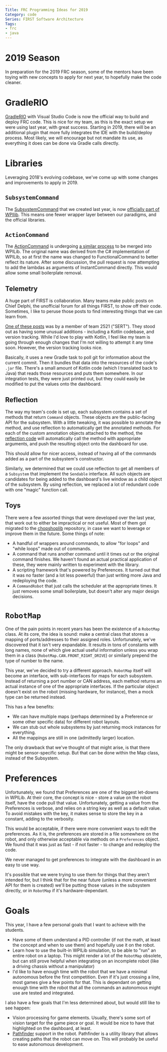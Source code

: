 ```yaml
---
Title: FRC Programming Ideas for 2019
Category: code
Series: FIRST Software Architecture
Tags:
- frc
- java
---
```


# 2019 Season

In preparation for the 2019 FRC season, some of the mentors have been toying with new concepts to apply for next year, to hopefully make the code cleaner.

# GradleRIO

[GradleRIO][] with Visual Studio Code is now the official way to build and deploy FRC code.
This is nice for my team, as this is the exact setup we were using last year, with great success.
Starting in 2019, there will be an additional plugin that more fully integrates the IDE with the build/deploy process.
Most likely, we will encourage but not mandate its use, as everything it does can be done via Gradle calls directly.

# Libraries

Leveraging 2018's evolving codebase, we've come up with some changes and improvements to apply in 2019.

## `SubsystemCommand`

The [SubsystemCommand][] that we created last year, is now [officially part of WPIlib][SubsystemCommand PR].
This means one fewer wrapper layer between our paradigms, and the official libraries.

## `ActionCommand`

The [ActionCommand][] is undergoing [a similar process][ActionCommand PR] to be merged into WPILib.
The original name was derived from the C# implementation of WPILib, so at first the name was changed to FunctionalCommand to better reflect its nature.
After some discussion, the pull request is now attempting to add the lambdas as arguments of InstantCommand directly.
This would allow some small boilerplate removal.

## Telemetry

A huge part of FIRST is collaboration.
Many teams make public posts on Chief Delphi, the unofficial forum for all things FIRST, to show off their code.
Sometimes, I like to peruse those posts to find interesting things that we can learn from.

[One of these posts][SERT post] was by a member of team 2521 ("SERT").
They stood out as having some unusual additions - including a Kotlin codebase, and version tracking.
While I'd love to play with Kotlin, I feel like my team is going through enough changes that I'm not willing to attempt it any time soon.
However, the version tracking looks nice.

Basically, it uses a new Gradle task to poll git for information about the current commit.
Then it bundles that data into the resources of the code's `.jar` file.
There's a small amount of Kotlin code (which I translated back to Java) that reads those resources and puts them somewhere.
In our integration tests, they were just printed out, but they could easily be modified to put the values onto the dashboard.

## Reflection

The way my team's code is set up, each subsystem contains a set of methods that return `Command` objects.
These objects are the public-facing API for the subsystem.
With a little tweaking, it was possible to annotate the method, and use reflection to automatically get the annotated methods.
For each of the custom annotation objects attached to the method, the [reflection code][] will automatically call the method with appropriate arguments, and push the resulting object onto the dashboard for use.

This should allow for nicer access, instead of having all of the commands added as a part of the subsystem's constructor.

Similarly, we determined that we could use reflection to get all members of a `Subsystem` that implement the `Sendable` interface.
All such objects are candidates for being added to the dashboard's live window as a child object of the subsystem.
By using reflection, we replaced a lot of redundant code with one "magic" function call.

## Toys

There were a few assorted things that were developed over the last year, that work out to either be impractical or not useful.
Most of them got migrated to the [chopshoplib][] repository, in case we want to leverage or improve them in the future.
Some things of note:

- A handful of wrappers around commands, to allow "for loops" and "while loops" made out of commands.
- A command that runs another command until it times out or the original command finishes. We haven't found an actual practical application of these, they were mainly written to experiment with the library.
- A scripting framework that's powered by Preferences. It turned out that it was no faster (and a lot less powerful) than just writing more Java and redeploying the code.
- A `CommandRobot` that just calls the scheduler at the appropriate times. It just removes some small boilerplate, but doesn't alter any major design decisions.

# `RobotMap`

One of the pain points in recent years has been the existence of a `RobotMap` class.
At its core, the idea is sound: make a central class that stores a mapping of ports/addresses to their assigned roles.
Unfortunately, we've discovered that it isn't very expandable.
It results in tons of constants with long names, none of which give actual useful information unless you wrap them in a class (`RobotMap.CAN.FRONT_RIGHT_DRIVE`) or similarly prepend the type of number to the name.

This year, we've decided to try a different approach.
`RobotMap` itself will become an interface, with sub-interfaces for maps for each subsystem.
Instead of returning a port number or CAN address, each method returns an actual instance of one of the appropriate interfaces.
If the particular object doesn't exist on the robot (missing hardware, for instance), then a mock type can be returned instead.

This has a few benefits:

- We can have multiple maps (perhaps determined by a Preference or some other specific data) for different robot layouts.
- We can stub out whole subsystems by just returning mock instances for everything.
- All the mappings are still in one (admittedly larger) location.

The only drawback that we've thought of that might arise, is that there might be sensor-specific setup.
But that can be done within the Map class, instead of the Subsystem.

# Preferences

Unfortunately, we found that Preferences are one of the biggest let-downs in WPILib.
At their core, the concept is nice - store a value on the robot itself, have the code pull that value.
Unfortunately, getting a value from the Preferences is verbose, and relies on a string key as well as a default value.
To avoid mistakes with the key, it makes sense to store the key in a constant, adding to the verbosity.

This would be acceptable, if there were more convenient ways to edit the preferences.
As it is, the preferences are stored in a file somewhere on the robot, and only otherwise acceptable via methods on a `Preferences` object.
We found that it was just as fast - if not faster - to change and redeploy the code.

We never managed to get preferences to integrate with the dashboard in an easy to use way.

It's possible that we were trying to use them for things that they aren't intended for, but I think that for the near future (unless a more convenient API for them is created) we'll be putting those values in the subsystem directly, or in `RobotMap` if it's hardware-dependant.

# Goals

This year, I have a few personal goals that I want to achieve with the students.

- Have some of them understand a PID controller (if not the math, at least the concept and when to use them) and hopefully use it on the robot.
- Learn how to use the built-in WPILib simulation, to be able to "run" an entire robot on a laptop. This might render a lot of the `RobotMap` obsolete, but can still prove helpful when integrating on an incomplete robot (like a driving chassis without a manipulator)
- I'd like to have enough time with the robot that we have a minimal autonomous before the first competition. Even if it's just crossing a line, most games give a few points for that. This is dependant on getting enough time with the robot that all the commands an autonomous might use are tested and integrated.

I also have a few goals that I'm less determined about, but would still like to see happen:

- Vision processing for game elements. Usually, there's some sort of vision target for the game piece or goal. It would be nice to have that highlighted on the dashboard, at least.
- [Pathfinder][] support in the robot. Pathfinder is a utility library that allows creating paths that the robot can move on. This will probably be useful to ease autonomous development.

[GradleRIO]: https://github.com/Open-RIO/GradleRIO
[SubsystemCommand]: https://github.com/chopshop-166/frc-2018/blob/master/src/main/java/frc/team166/chopshoplib/commands/SubsystemCommand.java
[SubsystemCommand PR]: https://github.com/wpilibsuite/allwpilib/pull/1275
[ActionCommand]: https://github.com/chopshop-166/frc-2018/blob/master/src/main/java/frc/team166/chopshoplib/commands/ActionCommand.java
[ActionCommand PR]: https://github.com/wpilibsuite/allwpilib/pull/1262
[SERT post]: https://www.chiefdelphi.com/forums/showthread.php?t=166163
[SERT]: https://github.com/SouthEugeneRoboticsTeam/PowerUp-2018/blob/development/build.gradle
[reflection code]: https://github.com/chopshop-166/chopshoplib/blob/master/src/main/java/frc/team166/chopshoplib/DashboardUtils.java
[chopshoplib]: https://github.com/chopshop-166/chopshoplib
[Pathfinder]: https://github.com/JacisNonsense/Pathfinder
